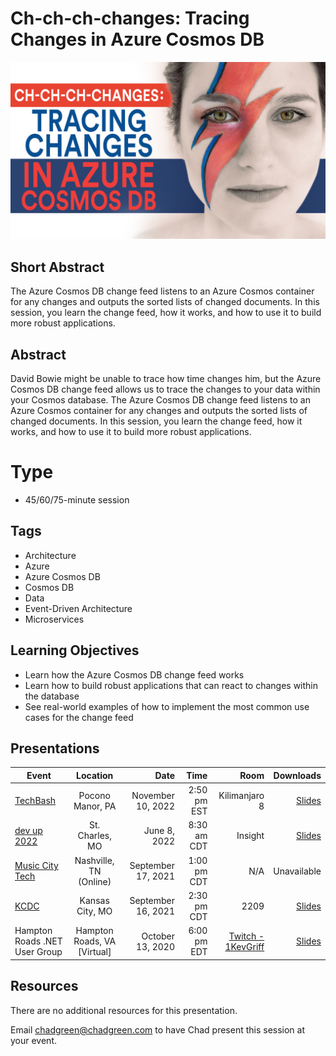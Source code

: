 # Ch-ch-ch-changes: Tracing Changes in Azure Cosmos DB
![Ch-ch-ch-changes: Tracing Changes in Azure Cosmos DB](thumbnail.jpg)

## Short Abstract
The Azure Cosmos DB change feed listens to an Azure Cosmos container for any changes and outputs the sorted lists of changed documents.  In this session, you learn the change feed, how it works, and how to use it to build more robust applications.

## Abstract
David Bowie might be unable to trace how time changes him, but the Azure Cosmos DB change feed allows us to trace the changes to your data within your Cosmos database. The Azure Cosmos DB change feed listens to an Azure Cosmos container for any changes and outputs the sorted lists of changed documents. In this session, you learn the change feed, how it works, and how to use it to build more robust applications.

# Type
- 45/60/75-minute session

## Tags
- Architecture
- Azure
- Azure Cosmos DB
- Cosmos DB
- Data
- Event-Driven Architecture
- Microservices

## Learning Objectives
- Learn how the Azure Cosmos DB change feed works
- Learn how to build robust applications that can react to changes within the database
- See real-world examples of how to implement the most common use cases for the change feed

## Presentations

| Event | Location | Date | Time | Room | Downloads |
|-------|:--------:|-----:|-----:|-----:|----------:|
| [TechBash](https://techbash.com/) | Pocono Manor, PA | November 10, 2022 | 2:50 pm EST | Kilimanjaro 8 | [Slides](./EventMaterials/ChChChChanges-Techbash.pdf) |
| [dev up 2022](https://www.devupconf.org/speakers/chad-green) | St. Charles, MO | June 8, 2022 | 8:30 am CDT | Insight | [Slides](./EventMaterials/ChChChChanges-DevUp.pdf) |
| [Music City Tech](https://whova.com/embedded/speaker_session_detail/music_202109/1891041/) | Nashville, TN (Online) | September 17, 2021 | 1:00 pm CDT | N/A | Unavailable |
| [KCDC](https://www.kcdc.info/) | Kansas City, MO | September 16, 2021 | 2:30 pm CDT | 2209 | [Slides](https://chadgreen.blob.core.windows.net/slides/ChChChChanges-KCDC.pdf) |
| Hampton Roads .NET User Group | Hampton Roads, VA [Virtual] | October 13, 2020 | 6:00 pm EDT | [Twitch - 1KevGriff](https://twitch.tv/1kevgriff) | [Slides](https://chadgreen.blob.core.windows.net/slides/Ch-ch-ch-changes%20-%20Tracing%20Changes%20in%20Azure%20Cosmos%20DB%20-%20Hampton%20Roads%20Net%20User%20Group.pdf) |

## Resources
There are no additional resources for this presentation.

Email [chadgreen@chadgreen.com](mailto:chadgreen@chadgreen.com?subject=Presentation%20Request:%20Ch-ch-ch-changes) to have Chad present this session at your event.